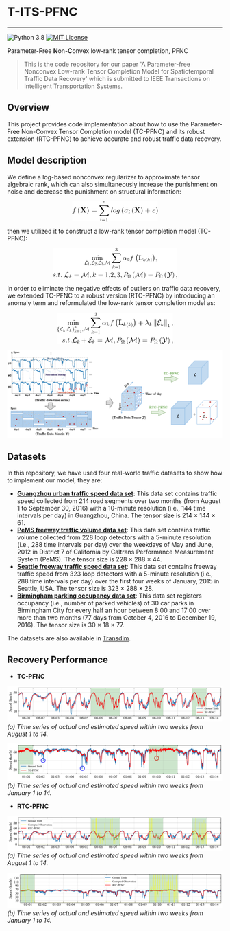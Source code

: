 # T-ITS-PFNC
--------------
![Python 3.8](https://img.shields.io/badge/Python-3.8-blue.svg)
[![MIT License](https://img.shields.io/badge/license-MIT-green.svg)](https://opensource.org/licenses/MIT)

**P**arameter-**F**ree **N**on-**C**onvex low-rank tensor completion, PFNC

>This is the code repository for our paper 'A Parameter-free Nonconvex Low-rank Tensor Completion Model for Spatiotemporal Traffic Data Recovery' which is submitted to IEEE Transactions on Intelligent Transportation Systems.

## Overview
This project provides code implementation about how to use the Parameter-Free Non-Convex Tensor Completion model (TC-PFNC) and its robust extension (RTC-PFNC) to achieve accurate and robust traffic data recovery.

<!-- We defined a parameter-free nonconvex regularizer and utilized it to construct two low-rank tensor completion models, aiming to improve the **precision**, **applicability**, and **robustness** of traffic data recovery. -->

## Model description
We define a log-based nonconvex regularizer to approximate tensor algebraic rank, which can also simultaneously increase the punishment on noise and decrease the punishment on structural information:


<p align="center">
<img align="middle" src="https://github.com/YoungHe49/T-ITS-PFNC/blob/main/Figures/log%20relaxation.png" width="200" />
</p>

then we utilized it to construct a low-rank tensor completion model (TC-PFNC):

<p align="center">
<img align="middle" src="https://github.com/YoungHe49/T-ITS-PFNC/blob/main/Figures/TC-PFNC%20objective.png" width="290" />
</p>


In order to eliminate the negative effects of outliers on traffic data recovery, we extended TC-PFNC to a robust version (RTC-PFNC) by introducing an anomaly term and reformulated the low-rank tensor completion model as:

<p align="center">
<img align="middle" src="https://github.com/YoungHe49/T-ITS-PFNC/blob/main/Figures/RTC-PFNC%20objective.png" width="270" />
</p>

<p align="center">
<img align="middle" src="https://github.com/YoungHe49/T-ITS-PFNC/blob/main/Figures/Illustration(h).png" width="900" />
</p>



## Datasets
In this repository, we have used four real-world traffic datasets to show how to implement our model, they are:

- **[Guangzhou urban traffic speed data set](https://doi.org/10.5281/zenodo.1205228)**: This data set contains traffic speed collected from 214 road segments over two months (from August 1 to September 30, 2016) with a 10-minute resolution (i.e., 144 time intervals per day) in Guangzhou, China. The tensor size is 214 × 144 × 61.
- **[PeMS freeway traffic volume data set](https://github.com/VeritasYin/STGCN_IJCAI-18)**: This data set contains traffic volume collected from 228 loop detectors with a 5-minute resolution (i.e., 288 time intervals per day) over the weekdays of May and June, 2012 in District 7 of California by Caltrans Performance Measurement System (PeMS). The tensor size is 228 × 288 × 44.
- **[Seattle freeway traffic speed data set](https://github.com/zhiyongc/Seattle-Loop-Data)**: This data set contains freeway traffic speed from 323 loop detectors with a 5-minute resolution (i.e., 288 time intervals per day) over the first four weeks of January, 2015 in Seattle, USA. The tensor size is 323 × 288 × 28.
- **[Birmingham parking occupancy data set](https://archive.ics.uci.edu/ml/datasets/Parking+Birmingham)**: This data set registers occupancy (i.e., number of parked vehicles) of 30 car parks in Birmingham City for every half an hour between 8:00 and 17:00 over more than two months (77 days from October 4, 2016 to December 19, 2016). The tensor size is 30 × 18 × 77.

The datasets are also available in [Transdim](https://github.com/xinychen/transdim).

## Recovery Performance
- **TC-PFNC**

![example](https://github.com/YoungHe49/T-ITS-PFNC/blob/main/Figures/0s-G-NM-0.6-link103.png)
  *(a) Time series of actual and estimated speed within two weeks from August 1 to 14.*

![example](https://github.com/YoungHe49/T-ITS-PFNC/blob/main/Figures/0s-S-NM-0.6-link9.png)
  *(b) Time series of actual and estimated speed within two weeks from January 1 to 14.*
  
  - **RTC-PFNC**

![example](https://github.com/YoungHe49/T-ITS-PFNC/blob/main/Figures/PFNC-G-NM-0.6-link103-fullweek.png)
  *(a) Time series of actual and estimated speed within two weeks from August 1 to 14.*

![example](https://github.com/YoungHe49/T-ITS-PFNC/blob/main/Figures/PFNC-S-NM-0.6-link9-fullweek.png)
  *(b) Time series of actual and estimated speed within two weeks from January 1 to 14.*
  
